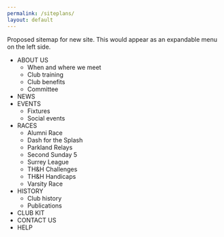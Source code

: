 ```yaml
---
permalink: /siteplans/
layout: default
---
```


Proposed sitemap for new site.  This would appear as an expandable menu on the left side.

 * ABOUT US
   - When and where we meet
   - Club training
   - Club benefits
   - Committee
 * NEWS
 * EVENTS
   - Fixtures
   - Social events
 * RACES
   - Alumni Race
   - Dash for the Splash
   - Parkland Relays
   - Second Sunday 5
   - Surrey League
   - TH&H Challenges
   - TH&H Handicaps
   - Varsity Race
 * HISTORY
   - Club history
   - Publications
 * CLUB KIT
 * CONTACT US
 * HELP
